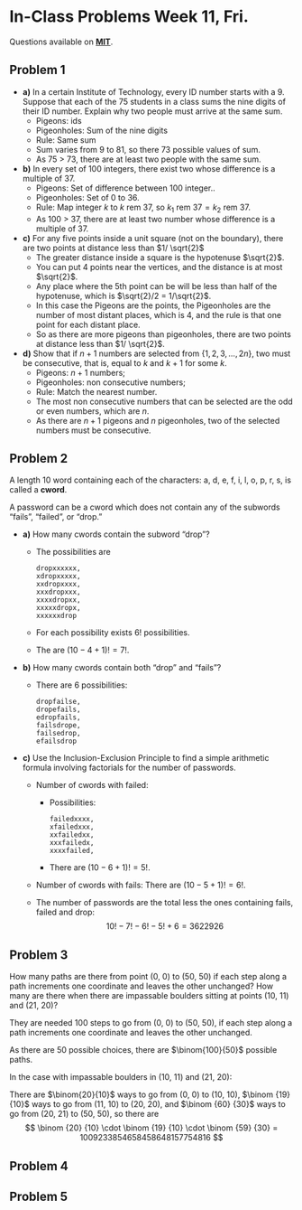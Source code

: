 # In-Class Problems Week 11, Fri.

Questions available on [**MIT**](https://openlearninglibrary.mit.edu/assets/courseware/v1/ef56ace30d363d9b7799f032cd198143/asset-v1:OCW+6.042J+2T2019+type@asset+block/MIT6_042JS15_cp27.pdf).

## Problem 1

* **a)** In a certain Institute of Technology, every ID number starts with a 9. Suppose that each of the 75 students in a class sums the nine digits of their ID number. Explain why two people must arrive at the same sum.
  * Pigeons: ids
  * Pigeonholes: Sum of the nine digits
  * Rule: Same sum
  * Sum varies from 9 to 81, so there 73 possible values of sum.
  * As 75 > 73, there are at least two people with the same sum.
* **b)** In every set of 100 integers, there exist two whose difference is a multiple of 37.
  * Pigeons: Set of difference between 100 integer..
  * Pigeonholes: Set of 0 to 36.
  * Rule: Map integer $k$ to $k \text{ rem } 37$, so $k_1 \text{ rem } 37 = k_2 \text{ rem } 37$.
  * As 100 > 37, there are at least two number whose difference is a multiple of 37.
* **c)** For any five points inside a unit square (not on the boundary), there are two points at distance less than $1/ \sqrt{2}$
  * The greater distance inside a square is the hypotenuse $\sqrt{2}$.
  * You can put 4 points near the vertices, and the distance is at most $\sqrt{2}$.
  * Any place where the 5th point can be will be less than half of the hypotenuse, which is $\sqrt{2}/2 = 1/\sqrt{2}$.
  * In this case the Pigeons are the points, the Pigeonholes are the number of most distant places, which is 4, and the rule is that one point for each distant place.
  * So as there are more pigeons than pigeonholes, there are two points at distance less than $1/ \sqrt{2}$.
* **d)** Show that if $n + 1$ numbers are selected from $\{1,2,3, \dots, 2n \}$, two must be consecutive, that is, equal to $k$ and $k + 1$ for some $k$.
  * Pigeons: $n + 1$ numbers;
  * Pigeonholes: non consecutive numbers;
  * Rule: Match the nearest number.
  * The most non consecutive numbers that can be selected are the odd or even numbers, which are $n$.
  * As there are $n+1$ pigeons and $n$ pigeonholes, two of the selected numbers must be consecutive.

## Problem 2

 A length 10 word containing each of the characters: a, d, e, f, i, l, o, p, r, s, is called a **cword**.

 A password can be a cword which does not contain any of the subwords “fails”, “failed”, or “drop.”

* **a)** How many cwords contain the subword “drop”?

  * The possibilities are 

    ```
    dropxxxxxx, 
    xdropxxxxx, 
    xxdropxxxx, 
    xxxdropxxx, 
    xxxxdropxx, 
    xxxxxdropx, 
    xxxxxxdrop
    ```

    

  * For each possibility exists $6!$ possibilities.

  * The are $(10-4+1)!= 7!$.

* **b)** How many cwords contain both “drop” and “fails”?

  * There are 6 possibilities:

    ```
    dropfailse, 
    dropefails, 
    edropfails,  
    failsdrope, 
    failsedrop, 
    efailsdrop
    ```

* **c)** Use the Inclusion-Exclusion Principle to find a simple arithmetic formula involving factorials for the number of passwords.

  * Number of cwords with failed:

    * Possibilities:

      ```
      failedxxxx,
      xfailedxxx,
      xxfailedxx,
      xxxfailedx,
      xxxxfailed,
      ```

    * There are $(10-6 + 1)! = 5!$.

  * Number of cwords with fails: There are $(10-5 + 1)! = 6!$.

  * The number of passwords are the total less the ones containing fails, failed and drop:
    $$
    10! - 7! - 6! - 5! + 6 = 3622926
    $$

## Problem 3

How many paths are there from point (0, 0) to (50, 50) if each step along a path increments one coordinate and leaves the other unchanged? How many are there when there are impassable boulders sitting at points (10, 11) and (21, 20)? 

They are needed 100 steps to go from (0, 0) to (50, 50), if each step along a path increments one coordinate and leaves the other unchanged.

As there are 50 possible choices, there are $\binom{100}{50}$ possible paths.

In the case with impassable boulders in (10, 11) and (21, 20):

There are $\binom{20}{10}$ ways to go from (0, 0) to (10, 10), $\binom {19} {10}$ ways to go from (11, 10) to (20, 20), and $\binom {60} {30}$ ways to go from (20, 21) to (50, 50), so there are
$$
\binom {20} {10} \cdot \binom {19} {10} \cdot \binom {59} {30} = 1009233854658458648157754816
$$


## Problem 4

## Problem 5

